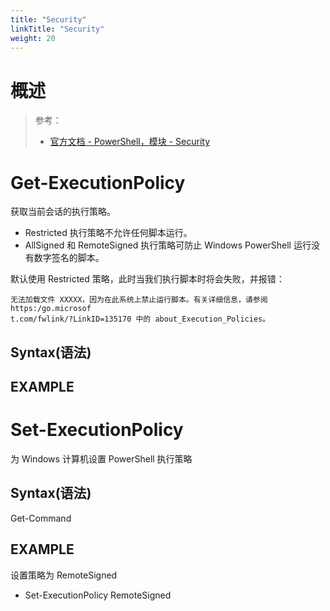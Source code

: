 ```yaml
---
title: "Security"
linkTitle: "Security"
weight: 20
---
```


# 概述

> 参考：
> 
> - [官方文档 - PowerShell，模块 - Security](https://learn.microsoft.com/en-us/powershell/module/microsoft.powershell.security)


# Get-ExecutionPolicy

获取当前会话的执行策略。

- Restricted 执行策略不允许任何脚本运行。  
- AllSigned 和 RemoteSigned 执行策略可防止 Windows PowerShell 运行没有数字签名的脚本。

默认使用 Restricted 策略，此时当我们执行脚本时将会失败，并报错：

```
无法加载文件 XXXXX，因为在此系统上禁止运行脚本。有关详细信息，请参阅 https:/go.microsof
t.com/fwlink/?LinkID=135170 中的 about_Execution_Policies。
```

## Syntax(语法)


## EXAMPLE

# Set-ExecutionPolicy

为 Windows 计算机设置 PowerShell 执行策略

## Syntax(语法)

Get-Command

## EXAMPLE

设置策略为 RemoteSigned

- Set-ExecutionPolicy RemoteSigned
